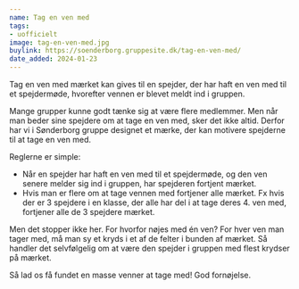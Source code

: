 ```yaml
---
name: Tag en ven med
tags:
- uofficielt
image: tag-en-ven-med.jpg
buylink: https://soenderborg.gruppesite.dk/tag-en-ven-med/
date_added: 2024-01-23
---
```

Tag en ven med mærket kan gives til en spejder, der har haft en ven med til et spejdermøde,
hvorefter vennen er blevet meldt ind i gruppen.

Mange grupper kunne godt tænke sig at være flere medlemmer. Men når man beder sine
spejdere om at tage en ven med, sker det ikke altid. Derfor har vi i Sønderborg gruppe
designet et mærke, der kan motivere spejderne til at tage en ven med.

Reglerne er simple:
- Når en spejder har haft en ven med til et spejdermøde, og den ven senere melder sig ind i gruppen, har spejderen fortjent mærket.
- Hvis man er flere om at tage vennen med fortjener alle mærket. Fx hvis der er 3 spejdere i en klasse, der alle har del i at tage deres 4. ven med, fortjener alle de 3 spejdere mærket.

Men det stopper ikke her. For hvorfor nøjes med én ven? For hver ven man tager med, må
man sy et kryds i et af de felter i bunden af mærket. Så handler det selvfølgelig om at være
den spejder i gruppen med flest krydser på mærket.

Så lad os få fundet en masse venner at tage med!
God fornøjelse.